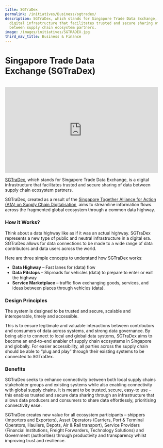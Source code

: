 ```yaml
---
title: SGTraDex
permalink: /initiatives/Business/sgtradex/
description: SGTraDex, which stands for Singapore Trade Data Exchange, is a
  digital infrastructure that facilitates trusted and secure sharing of data
  between supply chain ecosystem partners.
image: /images/initiatives/SGTRADEX.jpg
third_nav_title: Business & Finance
---
```


# Singapore Trade Data Exchange (SGTraDex)

<br>

<div style="max-width: 1280px">
    <div
        style="
            height: 0;
            overflow: hidden;
            position: relative;
            padding-bottom: 56.25%;
        "
    >
        <iframe
            src="https://www.youtube.com/embed/LwQY_ng-ru0" 
            height="720"
            width="1280"
            frameborder="0"
            title="YouTube video player"
            allow="accelerometer; autoplay; clipboard-write; encrypted-media; gyroscope; picture-in-picture"
            style="
                top: 0;
                left: 0;
                right: 0;
                bottom: 0;
                height: 100%;
                border: none;
                max-width: 100%;
                position: absolute;
            "
        ></iframe>
    </div>
</div>

[SGTraDex](https://sgtradex.com/), which stands for Singapore Trade Data Exchange, is a digital infrastructure that facilitates trusted and secure sharing of data between supply chain ecosystem partners.

SGTraDex, created as a result of the [Singapore Together Alliance for Action (AfA) on Supply Chain Digitalisation](https://emergingstronger.sg/afa), aims to streamline information flows across the fragmented global ecosystem through a common data highway.

### How it Works?

Think about a data highway like as if it was an actual highway. SGTraDex represents a new type of public and neutral infrastructure in a digital era. SGTraDex allows for data connections to be made to a wide range of data contributors and data users across the world.

Here are three simple concepts to understand how SGTraDex works:

*   **Data Highway** – Fast lanes for (data) flow
*   **Data Pitstops** – Sliproads for vehicles (data) to prepare to enter or exit the highway
*   **Service Marketplace** – traffic flow exchanging goods, services, and ideas between places through vehicles (data).

### Design Principles

The system is designed to be trusted and secure, scalable and interoperable, timely and accessible.

This is to ensure legitimate and valuable interactions between contributors and consumers of data across systems, and strong data governance. By being able to connect to local and global data systems, SGTraDex aims to become an end-to-end enabler of supply chain ecosystems in Singapore and globally. For easier accessibility, all parties across the supply chain should be able to “plug and play” through their existing systems to be connected to SGTraDex.

### Benefits

SGTraDex seeks to enhance connectivity between both local supply chains stakeholder groups and existing systems while also enabling connectivity with global supply chains. It is meant to be trusted, secure, easy-to use – this enables trusted and secure data sharing through an infrastructure that allows data producers and consumers to share data effortlessly, prioritising connectivity ease.

SGTraDex creates new value for all ecosystem participants – shippers (Importers and Exporters), Asset Operators (Carriers, Port & Terminal Operators, Hauliers, Depots, Air & Rail transport), Service Providers (Financial Institutions, Freight Forwarders, Technology Solutions) and Government (authorities) through productivity and transparency whilst improving trust and resilience.

